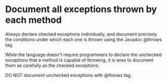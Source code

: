 # Document all exceptions thrown by each method

Always declare checked exceptions individually, and document precisely the conditions under which each one is thrown using the Javadoc @throws tag.

While the language doesn't require programmers to declare the unchecked exceptions that a method is capable of throwing, it is wise to document them as carefully as the checked exceptions. 

DO NOT document unchecked exceptions with @throws tag. 